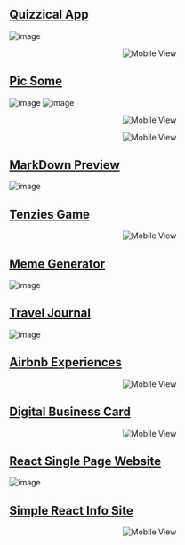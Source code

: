 ## [Quizzical App](https://github.com/habibullahturkmen/react-projects/tree/main/quizzical-app)

![image](./quizzical-app/src/assets/img.png)

<p align="center">
  <img src="./quizzical-app/src/assets/img-iphone.png"  alt="Mobile View"/>
</p>

## [Pic Some](https://github.com/habibullahturkmen/react-projects/tree/main/airbnb-experiences)

![image](./ecommerce/src/assets/img1.png)
![image](./ecommerce/src/assets/img2.png)

<p align="center">
  <img src="./ecommerce/src/assets/img3.png"  alt="Mobile View"/>
</p>
<p align="center">
  <img src="./ecommerce/src/assets/img4.png"  alt="Mobile View"/>
</p>

## [MarkDown Preview](https://github.com/habibullahturkmen/react-projects/tree/main/markdown-preview)

![image](./markdown-preview/img.png)

## [Tenzies Game](https://github.com/habibullahturkmen/react-projects/tree/main/tenzies-game)
<p align="center">
  <img src="./tenzies-game/img2.png"  alt="Mobile View"/>
</p>

## [Meme Generator](https://github.com/habibullahturkmen/react-projects/tree/main/meme-generator)

![image](./meme-generator/src/images/img.png)

## [Travel Journal](https://github.com/habibullahturkmen/react-projects/tree/main/travel-journal)

![image](./travel-journal/src/images/img.png)

## [Airbnb Experiences](https://github.com/habibullahturkmen/react-projects/tree/main/airbnb-experiences)
<p align="center">
  <img src="./airbnb-experiences/img.png"  alt="Mobile View"/>
</p>

## [Digital Business Card](https://github.com/habibullahturkmen/react-projects/tree/main/digital-business-card)
<p align="center">
  <img src="./digital-business-card/img.png"  alt="Mobile View"/>
</p>

## [React Single Page Website](https://github.com/habibullahturkmen/react-projects/tree/main/react-website)

![image](./react-website/src/img/1080p.png)

## [Simple React Info Site](https://github.com/habibullahturkmen/react-projects/tree/main/react-info-site)
<p align="center">
  <img src="./react-info-site/img.png"  alt="Mobile View"/>
</p>
